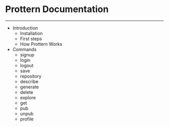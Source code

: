 # Prottern Documentation
***

- Introduction
    - Installation
    - First steps
    - How Prottern Works
- Commands
    - signup
    - login
    - logout
    - save
    - repository
    - describe
    - generate
    - delete
    - explore
    - get
    - pub
    - unpub
    - profile